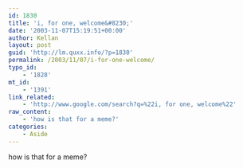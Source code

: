 ```yaml
---
id: 1830
title: 'i, for one, welcome&#8230;'
date: '2003-11-07T15:19:51+00:00'
author: Kellan
layout: post
guid: 'http://lm.quxx.info/?p=1830'
permalink: /2003/11/07/i-for-one-welcome/
typo_id:
    - '1828'
mt_id:
    - '1391'
link_related:
    - 'http://www.google.com/search?q=%22i, for one, welcome%22'
raw_content:
    - 'how is that for a meme?'
categories:
    - Aside
---
```


how is that for a meme?